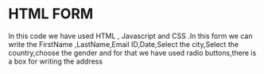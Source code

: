 # HTML FORM 

In this code we have used HTML , Javascript and CSS .In  this form we can write the FirstName ,LastName,Email ID,Date,Select the city,Select the country,choose the gender and for that we have used radio buttons,there is a box for writing the address
